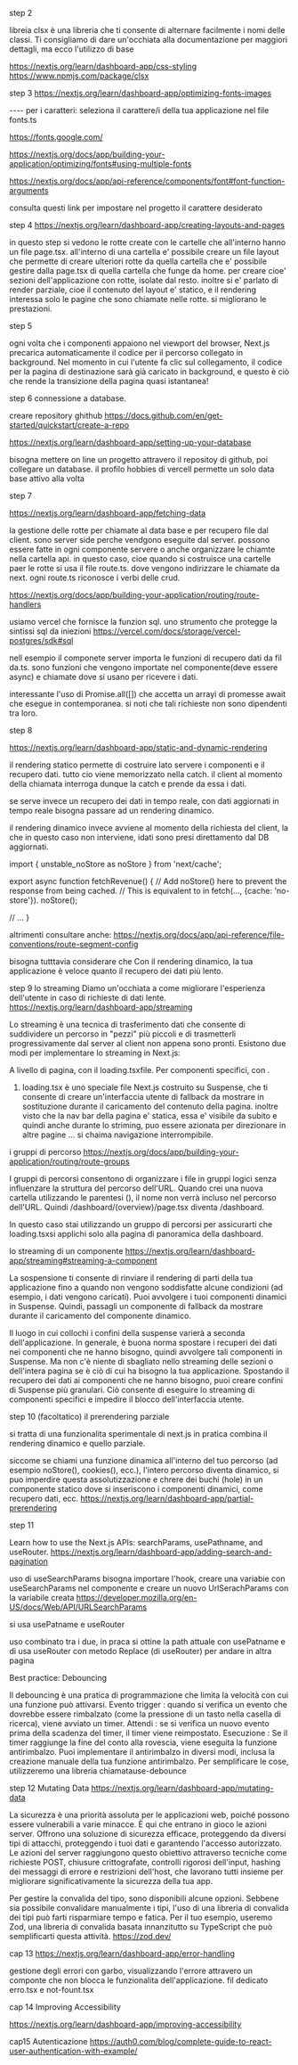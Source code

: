 step 2

libreia clsx è una libreria che ti consente di alternare facilmente i nomi delle classi. Ti consigliamo di dare un'occhiata alla documentazione per maggiori dettagli, ma ecco l'utilizzo di base

https://nextjs.org/learn/dashboard-app/css-styling
https://www.npmjs.com/package/clsx


step 3 
https://nextjs.org/learn/dashboard-app/optimizing-fonts-images

---- per i caratteri:
seleziona il carattere/i della tua applicazione nel file fonts.ts

https://fonts.google.com/

https://nextjs.org/docs/app/building-your-application/optimizing/fonts#using-multiple-fonts

https://nextjs.org/docs/app/api-reference/components/font#font-function-arguments

consulta questi link per impostare nel progetto il carattere desiderato

step 4
https://nextjs.org/learn/dashboard-app/creating-layouts-and-pages

in questo step si vedono le rotte create con le cartelle che all'interno hanno un file page.tsx. all'interno di una cartella e' possibile creare un file layout che permette di creare ulteriori rotte da quella cartella che e' possibile gestire dalla page.tsx di quella cartella che funge da home. per creare cioe' sezioni dell'applicazione con rotte, isolate dal resto. inoltre si e' parlato di render parziale, cioe il contenuto del layout e' statico, e il rendering interessa solo le pagine che sono chiamate nelle rotte. si migliorano le prestazioni.

step 5

ogni volta che <Link>i componenti appaiono nel viewport del browser, Next.js precarica automaticamente il codice per il percorso collegato in background. Nel momento in cui l'utente fa clic sul collegamento, il codice per la pagina di destinazione sarà già caricato in background, e questo è ciò che rende la transizione della pagina quasi istantanea!

step 6 connessione a database. 

creare repository ghithub
https://docs.github.com/en/get-started/quickstart/create-a-repo


https://nextjs.org/learn/dashboard-app/setting-up-your-database

bisogna mettere on line un progetto attravero il repositoy di github, poi collegare un database. il profilo hobbies di vercell permette un solo data base attivo alla volta

step 7 

https://nextjs.org/learn/dashboard-app/fetching-data

la gestione delle rotte per chiamate al data base e per recupero file dal client. sono server side perche vendgono eseguite dal server. possono essere fatte in ogni componente servere o anche organizzare le chiamte nella cartella api. in questo caso, cioe quando si costruisce una cartelle paer le rotte si usa il file route.ts. dove vengono indirizzare le chiamate da next. ogni route.ts riconosce i verbi delle crud. 

https://nextjs.org/docs/app/building-your-application/routing/route-handlers


usiamo vercel che fornisce la funzion sql. uno strumento che protegge la sintissi sql da iniezioni
https://vercel.com/docs/storage/vercel-postgres/sdk#sql

nell esempio il componete server importa le funzioni di recupero dati da fil da.ts. sono funzioni che vengono importate nel componente(deve essere async) e chiamate dove si usano per ricevere i dati.

interessante l'uso di Promise.all([]) che accetta un arrayi di promesse await che esegue in contemporanea. si noti che tali richieste non sono dipendenti tra loro.


step 8 

https://nextjs.org/learn/dashboard-app/static-and-dynamic-rendering

il rendering statico permette di costruire lato servere i componenti e il recupero dati. tutto cio viene memorizzato nella catch. il client al momento della chiamata interroga dunque la catch e prende da essa i dati.

se serve invece un recupero dei dati in tempo reale, con dati aggiornati in tempo reale bisogna passare ad un rendering dinamico.

il rendering dinamico invece avviene al momento della richiesta del client, la che in questo caso non interviene, idati sono presi direttamento dal DB aggiornati.

import { unstable_noStore as noStore } from 'next/cache';
 
export async function fetchRevenue() {
  // Add noStore() here to prevent the response from being cached.
  // This is equivalent to in fetch(..., {cache: 'no-store'}).
  noStore();
 
  // ...
}

altrimenti consultare anche:
https://nextjs.org/docs/app/api-reference/file-conventions/route-segment-config

bisogna tutttavia considerare che Con il rendering dinamico, la tua applicazione è veloce quanto il recupero dei dati più lento.

step 9 lo streaming
Diamo un'occhiata a come migliorare l'esperienza dell'utente in caso di richieste di dati lente.
https://nextjs.org/learn/dashboard-app/streaming

Lo streaming è una tecnica di trasferimento dati che consente di suddividere un percorso in "pezzi" più piccoli e di trasmetterli progressivamente dal server al client non appena sono pronti.
Esistono due modi per implementare lo streaming in Next.js:

A livello di pagina, con il loading.tsxfile.
Per componenti specifici, con <Suspense>.
1. loading.tsx è uno speciale file Next.js costruito su Suspense, che ti consente di creare un'interfaccia utente di fallback da mostrare in sostituzione durante il caricamento del contenuto della pagina. inoltre visto che la nav bar della pagina e' statica, essa e' visibile da subito e quindi anche durante lo striming, puo essere azionata per direzionare in altre pagine ... si chaima navigazione interrompibile.

i gruppi di percorso 
https://nextjs.org/docs/app/building-your-application/routing/route-groups

I gruppi di percorsi consentono di organizzare i file in gruppi logici senza influenzare la struttura del percorso dell'URL. Quando crei una nuova cartella utilizzando le parentesi (), il nome non verrà incluso nel percorso dell'URL. Quindi /dashboard/(overview)/page.tsx diventa /dashboard.

In questo caso stai utilizzando un gruppo di percorsi per assicurarti che loading.tsxsi applichi solo alla pagina di panoramica della dashboard. 

lo streaming di un componente
https://nextjs.org/learn/dashboard-app/streaming#streaming-a-component

La sospensione ti consente di rinviare il rendering di parti della tua applicazione fino a quando non vengono soddisfatte alcune condizioni (ad esempio, i dati vengono caricati). Puoi avvolgere i tuoi componenti dinamici in Suspense. Quindi, passagli un componente di fallback da mostrare durante il caricamento del componente dinamico.

Il luogo in cui collochi i confini della suspense varierà a seconda dell'applicazione. In generale, è buona norma spostare i recuperi dei dati nei componenti che ne hanno bisogno, quindi avvolgere tali componenti in Suspense. Ma non c'è niente di sbagliato nello streaming delle sezioni o dell'intera pagina se è ciò di cui ha bisogno la tua applicazione.
Spostando il recupero dei dati ai componenti che ne hanno bisogno, puoi creare confini di Suspense più granulari. Ciò consente di eseguire lo streaming di componenti specifici e impedire il blocco dell'interfaccia utente.

step 10 (facoltatico) il prerendering parziale

si tratta di una funzionalita sperimentale di next.js in pratica combina il rendering dinamico e quello parziale.

siccome  se chiami una funzione dinamica all'interno del tuo percorso (ad esempio noStore(), cookies(), ecc.), l'intero percorso diventa dinamico, si puo imperdire questa assolutizzazione e chrere dei buchi (hole) in un componente statico dove si inseriscono i componenti dinamici, come recupero dati, ecc.
https://nextjs.org/learn/dashboard-app/partial-prerendering

step 11

Learn how to use the Next.js APIs: searchParams, usePathname, and useRouter.
https://nextjs.org/learn/dashboard-app/adding-search-and-pagination

uso di useSearchParams
bisogna importare l'hook, creare una variabie con useSearchParams nel componente e creare un nuovo UrlSerachParams con la variabile creata
https://developer.mozilla.org/en-US/docs/Web/API/URLSearchParams

si usa usePatname e useRouter

uso combinato tra i due, in praca si ottine la path attuale con usePatname e di usa useRouter con metodo Replace (di useRouter) per andare in altra pagina

Best practice: Debouncing

Il debouncing è una pratica di programmazione che limita la velocità con cui una funzione può attivarsi. 
Evento trigger : quando si verifica un evento che dovrebbe essere rimbalzato (come la pressione di un tasto nella casella di ricerca), viene avviato un timer.
Attendi : se si verifica un nuovo evento prima della scadenza del timer, il timer viene reimpostato.
Esecuzione : Se il timer raggiunge la fine del conto alla rovescia, viene eseguita la funzione antirimbalzo.
Puoi implementare il antirimbalzo in diversi modi, inclusa la creazione manuale della tua funzione antirimbalzo. Per semplificare le cose, utilizzeremo una libreria chiamatause-debounce


step 12 Mutating Data
https://nextjs.org/learn/dashboard-app/mutating-data

La sicurezza è una priorità assoluta per le applicazioni web, poiché possono essere vulnerabili a varie minacce. È qui che entrano in gioco le azioni server. Offrono una soluzione di sicurezza efficace, proteggendo da diversi tipi di attacchi, proteggendo i tuoi dati e garantendo l'accesso autorizzato. Le azioni del server raggiungono questo obiettivo attraverso tecniche come richieste POST, chiusure crittografate, controlli rigorosi dell'input, hashing dei messaggi di errore e restrizioni dell'host, che lavorano tutti insieme per migliorare significativamente la sicurezza della tua app.


Per gestire la convalida del tipo, sono disponibili alcune opzioni. Sebbene sia possibile convalidare manualmente i tipi, l'uso di una libreria di convalida dei tipi può farti risparmiare tempo e fatica. Per il tuo esempio, useremo Zod, una libreria di convalida basata innanzitutto su TypeScript che può semplificarti questa attività.
https://zod.dev/

cap 13
https://nextjs.org/learn/dashboard-app/error-handling

gestione degli errori con garbo, visualizzando l'errore attravero un componte che non blocca le funzionalita dell'applicazione.
fil dedicato erro.tsx e 
not-fount.tsx

cap 14
Improving Accessibility

https://nextjs.org/learn/dashboard-app/improving-accessibility

cap15 
Autenticazione
https://auth0.com/blog/complete-guide-to-react-user-authentication-with-example/